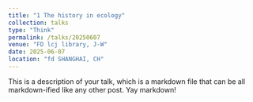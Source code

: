 ```yaml
---
title: "1 The history in ecology"
collection: talks
type: "Think"
permalink: /talks/20250607
venue: "FD lcj library, J-W"
date: 2025-06-07
location: "fd SHANGHAI, CH"
---
```


This is a description of your talk, which is a markdown file that can be all markdown-ified like any other post. Yay markdown!
